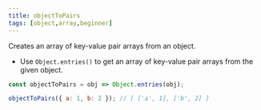 ```yaml
---
title: objectToPairs
tags: [object,array,beginner]
---
```


Creates an array of key-value pair arrays from an object.

- Use `Object.entries()` to get an array of key-value pair arrays from the given object.

```js
const objectToPairs = obj => Object.entries(obj);
```

```js
objectToPairs({ a: 1, b: 2 }); // [ ['a', 1], ['b', 2] ]
```
